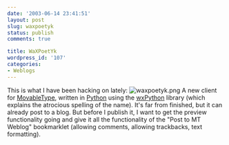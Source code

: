 ```yaml
---
date: '2003-06-14 23:41:51'
layout: post
slug: waxpoetyk
status: publish
comments: true

title: WaXPoetYk
wordpress_id: '107'
categories:
- Weblogs
---
```


This is what I have been hacking on lately:
![waxpoetyk.png](http://slackerbit.ch/archives/waxpoetyk.png)
A new client for [MovableType](http://www.movabletype.org), written in [Python](http://www.python.org/) using the [wxPython](http://www.wxpython.org/) library (which explains the atrocious spelling of the name).
It's far from finished, but it can already post to a blog. But before I publish it, I want to get the preview functionality going and give it all the functionality of the "Post to MT Weblog" bookmarklet (allowing comments, allowing trackbacks, text formatting).
